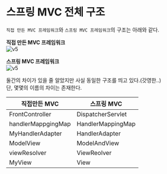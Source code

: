 스프링 MVC 전체 구조
=====================

`직접 만든 MVC 프레임워크`와 `스프링 MVC 프레임워크`의 구조는 아래와 같다.   
    
**직접 만든 MVC 프레임워크**      
![v5](https://user-images.githubusercontent.com/50267433/126873718-097ab3df-38ef-4f23-b2df-92dcd7ef2c8d.PNG)    
      
**스프링 MVC 프레임워크**    
![v5](https://user-images.githubusercontent.com/50267433/126873718-097ab3df-38ef-4f23-b2df-92dcd7ef2c8d.PNG)   
  
둘간의 차이가 있을 줄 알았지만 사실 동일한 구조를 띄고 있다.(갓영한..)    
단, 몇몇의 이름의 차이는 존재한다.   

|직접만든 MVC|스프링 MVC|
|-----------|----------|
|FrontController|DispatcherServlet|
|handlerMappgingMap|HandlerMappingMap|
|MyHandlerAdapter|HandlerAdapter|
|ModelView|ModelAndView|
|viewResolver|ViewReolver|
|MyView|View|



